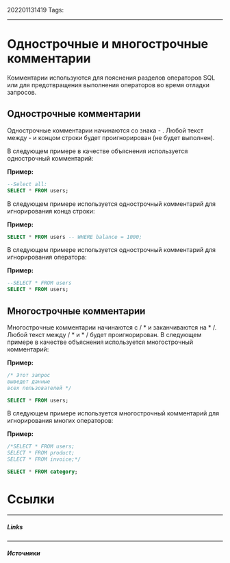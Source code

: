 202201131419
Tags:
___
# Однострочные и многострочные комментарии

Комментарии используются для пояснения разделов операторов SQL или для предотвращения выполнения операторов во время отладки запросов.

## Однострочные комментарии

Однострочные комментарии начинаются со знака - . Любой текст между - и концом строки будет проигнорирован (не будет выполнен).

В следующем примере в качестве объяснения используется однострочный комментарий:

**Пример:**

```sql
--Select all:
SELECT * FROM users;
```

В следующем примере используется однострочный комментарий для игнорирования конца строки:

**Пример:**

```sql
SELECT * FROM users -- WHERE balance = 1000;
```

В следующем примере используется однострочный комментарий для игнорирования оператора:

**Пример:**

```sql
--SELECT * FROM users
SELECT * FROM users;
```

## Многострочные комментарии

Многострочные комментарии начинаются с / * и заканчиваются на * /. Любой текст между / * и * / будет проигнорирован. В следующем примере в качестве объяснения используется многострочный комментарий:

**Пример:**

```sql
/* Этот запрос
выведет данные
всех пользователей */

SELECT * FROM users;
```

В следующем примере используется многострочный комментарий для игнорирования многих операторов:

**Пример:**

```sql
/*SELECT * FROM users;
SELECT * FROM product;
SELECT * FROM invoice;*/

SELECT * FROM category;
```



# Ссылки
___
##### Links


---
##### Источники



































